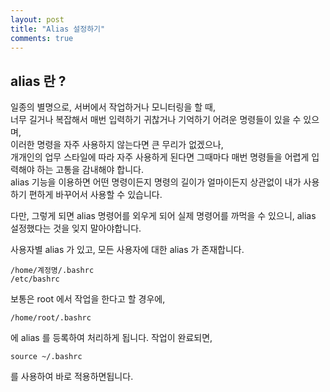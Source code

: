 ```yaml
---
layout: post
title: "Alias 설정하기"
comments: true
---
```


alias 란 ?
---
일종의 별명으로, 서버에서 작업하거나 모니터링을 할 때,  
너무 길거나 복잡해서 매번 입력하기 귀찮거나 기억하기 어려운 명령들이 있을 수 있으며,  
이러한 명령을 자주 사용하지 않는다면 큰 무리가 없겠으나,  
개개인의 업무 스타일에 따라 자주 사용하게 된다면 그때마다 매번 명령들을 어렵게 입력해야 하는 고통을 감내해야 합니다.   
alias 기능을 이용하면 어떤 명령이든지 명령의 길이가 얼마이든지 상관없이 내가 사용하기 편하게 바꾸어서 사용할 수 있습니다.  

다만, 그렇게 되면 alias 명령어를 외우게 되어 실제 명령어를 까먹을 수 있으니,
alias 설정했다는 것을 잊지 말아야합니다.

사용자별 alias 가 있고,
모든 사용자에 대한 alias 가 존재합니다.

```
/home/계정명/.bashrc
/etc/bashrc
```

보통은 root 에서 작업을 한다고 할 경우에,

```
/home/root/.bashrc
```

에 alias 를 등록하여 처리하게 됩니다.
작업이 완료되면,

```
source ~/.bashrc
```
를 사용하여 바로 적용하면됩니다.
